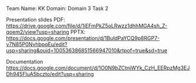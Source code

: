 Team Name: KK
Domain: Domain 3 Task 2

Presentation slides 
PDF: https://drive.google.com/file/d/1iEFmPkZ5oLRwzz1dhhMGA4sh_Z-qoem2/view?usp=sharing
PPTX: https://docs.google.com/presentation/d/1BuIdPaYCQ9p8RGP7-v7N85P0NvhbpqEu/edit?usp=sharing&ouid=100536386851566947010&rtpof=true&sd=true

Documentation
https://docs.google.com/document/d/1O0N9bZCtnjWYk_CzH_EERpzMg3EJDh945FluA5bczto/edit?usp=sharing

